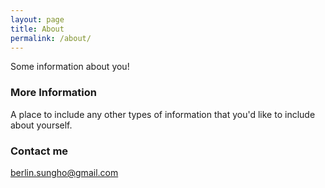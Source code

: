 ```yaml
---
layout: page
title: About
permalink: /about/
---
```


Some information about you!

### More Information

A place to include any other types of information that you'd like to include about yourself.

### Contact me

[berlin.sungho@gmail.com](mailto:berlin.sungho@gmail.com)
